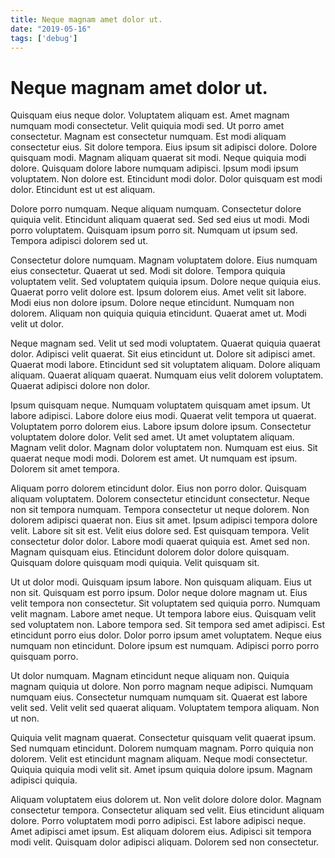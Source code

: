 ```yaml
---
title: Neque magnam amet dolor ut.
date: "2019-05-16"
tags: ['debug']
---
```


# Neque magnam amet dolor ut.

Quisquam eius neque dolor. Voluptatem aliquam est. Amet magnam numquam modi consectetur. Velit quiquia modi sed. Ut porro amet consectetur. Magnam est consectetur numquam. Est modi aliquam consectetur eius. Sit dolore tempora. Eius ipsum sit adipisci dolore. Dolore quisquam modi. Magnam aliquam quaerat sit modi. Neque quiquia modi dolore. Quisquam dolore labore numquam adipisci. Ipsum modi ipsum voluptatem. Non dolore est. Etincidunt modi dolor. Dolor quisquam est modi dolor. Etincidunt est ut est aliquam.

Dolore porro numquam. Neque aliquam numquam. Consectetur dolore quiquia velit. Etincidunt aliquam quaerat sed. Sed sed eius ut modi. Modi porro voluptatem. Quisquam ipsum porro sit. Numquam ut ipsum sed. Tempora adipisci dolorem sed ut.

Consectetur dolore numquam. Magnam voluptatem dolore. Eius numquam eius consectetur. Quaerat ut sed. Modi sit dolore. Tempora quiquia voluptatem velit. Sed voluptatem quiquia ipsum. Dolore neque quiquia eius. Quaerat porro velit dolore est. Ipsum dolorem eius. Amet velit sit labore. Modi eius non dolore ipsum. Dolore neque etincidunt. Numquam non dolorem. Aliquam non quiquia quiquia etincidunt. Quaerat amet ut. Modi velit ut dolor.

Neque magnam sed. Velit ut sed modi voluptatem. Quaerat quiquia quaerat dolor. Adipisci velit quaerat. Sit eius etincidunt ut. Dolore sit adipisci amet. Quaerat modi labore. Etincidunt sed sit voluptatem aliquam. Dolore aliquam aliquam. Quaerat aliquam quaerat. Numquam eius velit dolorem voluptatem. Quaerat adipisci dolore non dolor.

Ipsum quisquam neque. Numquam voluptatem quisquam amet ipsum. Ut labore adipisci. Labore dolore eius modi. Quaerat velit tempora ut quaerat. Voluptatem porro dolorem eius. Labore ipsum dolore ipsum. Consectetur voluptatem dolore dolor. Velit sed amet. Ut amet voluptatem aliquam. Magnam velit dolor. Magnam dolor voluptatem non. Numquam est eius. Sit quaerat neque modi modi. Dolorem est amet. Ut numquam est ipsum. Dolorem sit amet tempora.

Aliquam porro dolorem etincidunt dolor. Eius non porro dolor. Quisquam aliquam voluptatem. Dolorem consectetur etincidunt consectetur. Neque non sit tempora numquam. Tempora consectetur ut neque dolorem. Non dolorem adipisci quaerat non. Eius sit amet. Ipsum adipisci tempora dolore velit. Labore sit sit est. Velit eius dolore sed. Est quisquam tempora. Velit consectetur dolor dolor. Labore modi quaerat quiquia est. Amet sed non. Magnam quisquam eius. Etincidunt dolorem dolor dolore quisquam. Quisquam dolore quisquam modi quiquia. Velit quisquam sit.

Ut ut dolor modi. Quisquam ipsum labore. Non quisquam aliquam. Eius ut non sit. Quisquam est porro ipsum. Dolor neque dolore magnam ut. Eius velit tempora non consectetur. Sit voluptatem sed quiquia porro. Numquam velit magnam. Labore amet neque. Ut tempora labore eius. Quisquam velit sed voluptatem non. Labore tempora sed. Sit tempora sed amet adipisci. Est etincidunt porro eius dolor. Dolor porro ipsum amet voluptatem. Neque eius numquam non etincidunt. Dolore ipsum est numquam. Adipisci porro porro quisquam porro.

Ut dolor numquam. Magnam etincidunt neque aliquam non. Quiquia magnam quiquia ut dolore. Non porro magnam neque adipisci. Numquam numquam eius. Consectetur numquam numquam sit. Quaerat est labore velit sed. Velit velit sed quaerat aliquam. Voluptatem tempora aliquam. Non ut non.

Quiquia velit magnam quaerat. Consectetur quisquam velit quaerat ipsum. Sed numquam etincidunt. Dolorem numquam magnam. Porro quiquia non dolorem. Velit est etincidunt magnam aliquam. Neque modi consectetur. Quiquia quiquia modi velit sit. Amet ipsum quiquia dolore ipsum. Magnam adipisci quiquia.

Aliquam voluptatem eius dolorem ut. Non velit dolore dolore dolor. Magnam consectetur tempora. Consectetur aliquam sed velit. Eius etincidunt aliquam dolore. Porro voluptatem modi porro adipisci. Est labore adipisci neque. Amet adipisci amet ipsum. Est aliquam dolorem eius. Adipisci sit tempora modi velit. Quisquam dolor adipisci aliquam. Dolorem sed non consectetur.
